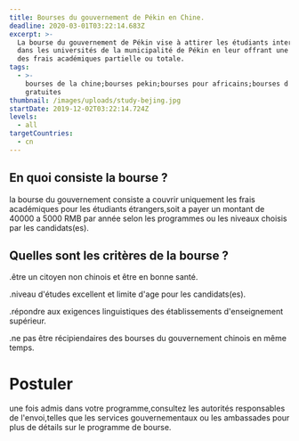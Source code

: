 ```yaml
---
title: Bourses du gouvernement de Pékin en Chine.
deadline: 2020-03-01T03:22:14.683Z
excerpt: >-
  La bourse du gouvernement de Pékin vise à attirer les étudiants internationaux
  dans les universités de la municipalité de Pékin en leur offrant une réduction
  des frais académiques partielle ou totale.
tags:
  - >-
    bourses de la chine;bourses pekin;bourses pour africains;bourses d'études
    gratuites
thumbnail: /images/uploads/study-bejing.jpg
startDate: 2019-12-02T03:22:14.724Z
levels:
  - all
targetCountries:
  - cn
---
```

## En quoi consiste la bourse ?

 la bourse du gouvernement consiste a couvrir uniquement les frais académiques pour les étudiants étrangers,soit a payer un montant de 40000 a 5000 RMB par année selon les programmes ou les niveaux choisis par les candidats(es).

## Quelles sont les critères de la bourse ?

.être un citoyen non chinois et être en bonne santé.

.niveau d'études excellent et limite d'age pour les candidats(es).

.répondre aux exigences linguistiques des établissements d'enseignement supérieur.

.ne pas être récipiendaires des bourses du gouvernement chinois en même temps.

# Postuler

une fois admis dans votre programme,consultez les autorités responsables de l'envoi,telles que les services gouvernementaux ou les ambassades pour plus de détails sur le programme de bourse.
